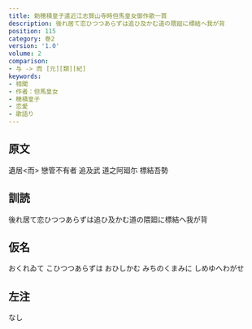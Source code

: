 ```yaml
---
title: 勅穂積皇子遣近江志賀山寺時但馬皇女御作歌一首
description: 後れ居て恋ひつつあらずは追ひ及かむ道の隈廻に標結へ我が背
position: 115
category: 巻2
version: '1.0'
volume: 2
comparison:
- 与 -> 而 [元][類][紀]
keywords:
- 相聞
- 作者：但馬皇女
- 穂積皇子
- 恋愛
- 歌語り
---
```


## 原文

遺居<而> 戀管不有者 追及武 道之阿廻尓 標結吾勢

## 訓読

後れ居て恋ひつつあらずは追ひ及かむ道の隈廻に標結へ我が背

## 仮名

おくれゐて こひつつあらずは おひしかむ みちのくまみに しめゆへわがせ

## 左注

なし
